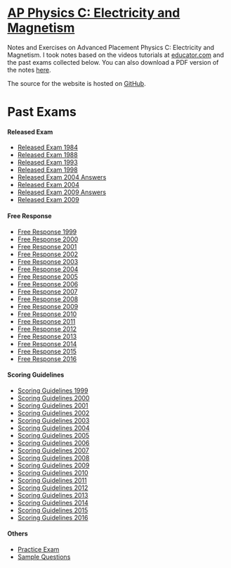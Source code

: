 # [AP Physics C: Electricity and Magnetism](https://em.shawnzhong.com)
Notes and Exercises on Advanced Placement Physics C: Electricity and Magnetism. I took notes based on the videos tutorials at [educator.com](https://www.educator.com/physics/ap-physics-c-electricity-magnetism/fullerton/) and the past exams collected below. You can also download a PDF version of the notes  <a href="AP-Physics-C-Electricity-and-Magnetism.pdf"  target="_blank" >here</a>. 

The source for the website is hosted on [GitHub](https://github.com/ShawnZhong/AP-Physics-C-Electricity-and-Magnetism). 

# Past Exams

#### Released Exam
* <a href="exams/Released Exam 1984.pdf" target="_blank">Released Exam 1984</a>
* <a href="exams/Released Exam 1988.pdf" target="_blank">Released Exam 1988</a>
* <a href="exams/Released Exam 1993.pdf" target="_blank">Released Exam 1993</a>
* <a href="exams/Released Exam 1998.pdf" target="_blank">Released Exam 1998</a>
* <a href="exams/Released Exam 2004 Answers.pdf" target="_blank">Released Exam 2004 Answers</a>
* <a href="exams/Released Exam 2004.pdf" target="_blank">Released Exam 2004</a>
* <a href="exams/Released Exam 2009 Answers.pdf" target="_blank">Released Exam 2009 Answers</a>
* <a href="exams/Released Exam 2009.pdf" target="_blank">Released Exam 2009</a>

#### Free Response

* <a href="exams/Free Response 1999.pdf" target="_blank">Free Response 1999</a>
* <a href="exams/Free Response 2000.pdf" target="_blank">Free Response 2000</a>
* <a href="exams/Free Response 2001.pdf" target="_blank">Free Response 2001</a>
* <a href="exams/Free Response 2002.pdf" target="_blank">Free Response 2002</a>
* <a href="exams/Free Response 2003.pdf" target="_blank">Free Response 2003</a>
* <a href="exams/Free Response 2004.pdf" target="_blank">Free Response 2004</a>
* <a href="exams/Free Response 2005.pdf" target="_blank">Free Response 2005</a>
* <a href="exams/Free Response 2006.pdf" target="_blank">Free Response 2006</a>
* <a href="exams/Free Response 2007.pdf" target="_blank">Free Response 2007</a>
* <a href="exams/Free Response 2008.pdf" target="_blank">Free Response 2008</a>
* <a href="exams/Free Response 2009.pdf" target="_blank">Free Response 2009</a>
* <a href="exams/Free Response 2010.pdf" target="_blank">Free Response 2010</a>
* <a href="exams/Free Response 2011.pdf" target="_blank">Free Response 2011</a>
* <a href="exams/Free Response 2012.pdf" target="_blank">Free Response 2012</a>
* <a href="exams/Free Response 2013.pdf" target="_blank">Free Response 2013</a>
* <a href="exams/Free Response 2014.pdf" target="_blank">Free Response 2014</a>
* <a href="exams/Free Response 2015.pdf" target="_blank">Free Response 2015</a>
* <a href="exams/Free Response 2016.pdf" target="_blank">Free Response 2016</a>

#### Scoring Guidelines

* <a href="exams/Scoring Guidelines 1999.pdf" target="_blank">Scoring Guidelines 1999</a>
* <a href="exams/Scoring Guidelines 2000.pdf" target="_blank">Scoring Guidelines 2000</a>
* <a href="exams/Scoring Guidelines 2001.pdf" target="_blank">Scoring Guidelines 2001</a>
* <a href="exams/Scoring Guidelines 2002.pdf" target="_blank">Scoring Guidelines 2002</a>
* <a href="exams/Scoring Guidelines 2003.pdf" target="_blank">Scoring Guidelines 2003</a>
* <a href="exams/Scoring Guidelines 2004.pdf" target="_blank">Scoring Guidelines 2004</a>
* <a href="exams/Scoring Guidelines 2005.pdf" target="_blank">Scoring Guidelines 2005</a>
* <a href="exams/Scoring Guidelines 2006.pdf" target="_blank">Scoring Guidelines 2006</a>
* <a href="exams/Scoring Guidelines 2007.pdf" target="_blank">Scoring Guidelines 2007</a>
* <a href="exams/Scoring Guidelines 2008.pdf" target="_blank">Scoring Guidelines 2008</a>
* <a href="exams/Scoring Guidelines 2009.pdf" target="_blank">Scoring Guidelines 2009</a>
* <a href="exams/Scoring Guidelines 2010.pdf" target="_blank">Scoring Guidelines 2010</a>
* <a href="exams/Scoring Guidelines 2011.pdf" target="_blank">Scoring Guidelines 2011</a>
* <a href="exams/Scoring Guidelines 2012.pdf" target="_blank">Scoring Guidelines 2012</a>
* <a href="exams/Scoring Guidelines 2013.pdf" target="_blank">Scoring Guidelines 2013</a>
* <a href="exams/Scoring Guidelines 2014.pdf" target="_blank">Scoring Guidelines 2014</a>
* <a href="exams/Scoring Guidelines 2015.pdf" target="_blank">Scoring Guidelines 2015</a>
* <a href="exams/Scoring Guidelines 2016.pdf" target="_blank">Scoring Guidelines 2016</a>

#### Others
* <a href="exams/Practice Exam.pdf" target="_blank">Practice Exam</a>
* <a href="exams/Sample Questions.pdf" target="_blank">Sample Questions</a>